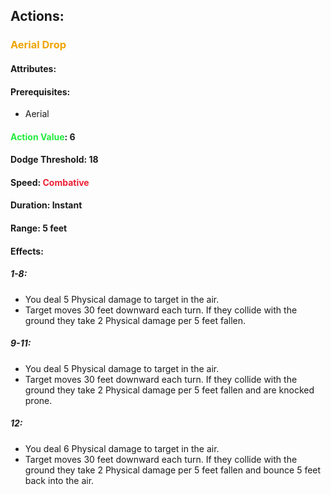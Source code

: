 ## Actions:
### <span style="font-weight:bold;color:rgb(240, 164, 0)">Aerial Drop</span>
#### Attributes:
#### Prerequisites: 
- Aerial
#### <span style="font-weight:bold;color:rgb(33, 235, 60)">Action Value</span>: 6
#### Dodge Threshold: 18
#### Speed: <span style="font-weight:bold; color:rgb(235, 33, 53)">Combative</span>
#### Duration: Instant
#### Range: 5 feet
#### Effects:
##### 1-8:
- You deal 5 Physical damage to target in the air.
- Target moves 30 feet downward each turn. If they collide with the ground they take 2 Physical damage per 5 feet fallen.
##### 9-11:
- You deal 5 Physical damage to target in the air. 
- Target moves 30 feet downward each turn. If they collide with the ground they take 2 Physical damage per 5 feet fallen and are knocked prone.
##### 12:
- You deal 6 Physical damage to target in the air. 
- Target moves 30 feet downward each turn. If they collide with the ground they take 2 Physical damage per 5 feet fallen and bounce 5 feet back into the air.

